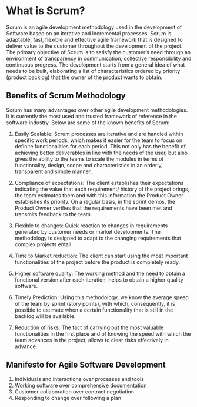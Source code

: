 # What is Scrum?

Scrum is an agile development methodology used in the development of Software based on an iterative and incremental processes. Scrum is adaptable, fast, flexible and effective agile framework that is designed to deliver value to the customer throughout the development of the project. The primary objective of Scrum is to satisfy the customer’s need through an environment of transparency in communication, collective responsibility and continuous progress. The development starts from a general idea of ​​what needs to be built, elaborating a list of characteristics ordered by priority (product backlog) that the owner of the product wants to obtain.

## Benefits of Scrum Methodology

Scrum has many advantages over other agile development methodologies. It is currently the most used and trusted framework of reference in the software industry. Below are some of the known benefits of Scrum:

1. Easily Scalable:
   Scrum processes are iterative and are handled within specific work periods, which makes it easier for the team to focus on definite functionalities for each period. This not only has the benefit of achieving better deliverables in line with the needs of the user, but also gives the ability to the teams to scale the modules in terms of functionality, design, scope and characteristics in an orderly, transparent and simple manner.

2. Compliance of expectations:
   The client establishes their expectations indicating the value that each requirement/ history of the project brings, the team estimates them and with this information the Product Owner establishes its priority. On a regular basis, in the sprint demos, the Product Owner verifies that the requirements have been met and transmits feedback to the team.

3. Flexible to changes:
   Quick reaction to changes in requirements generated by customer needs or market developments. The methodology is designed to adapt to the changing requirements that complex projects entail.

4. Time to Market reduction:
   The client can start using the most important functionalities of the project before the product is completely ready.

5. Higher software quality:
   The working method and the need to obtain a functional version after each iteration, helps to obtain a higher quality software.

6. Timely Prediction:
   Using this methodology, we know the average speed of the team by sprint (story points), with which, consequently, it is possible to estimate when a certain functionality that is still in the backlog will be available.

7. Reduction of risks:
   The fact of carrying out the most valuable functionalities in the first place and of knowing the speed with which the team advances in the project, allows to clear risks effectively in advance.

## Manifesto for Agile Software Development

1. Individuals and interactions over processes and tools
2. Working software over comprehensive documentation
3. Customer collaboration over contract negotiation
4. Responding to change over following a plan
